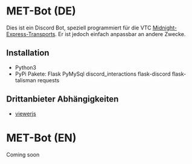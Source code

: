 # MET-Bot (DE)
Dies ist ein Discord Bot, speziell programmiert für die VTC [Midnight-Express-Transports](https://m-e-t.org).
Er ist jedoch einfach anpassbar an andere Zwecke.

## Installation
* Python3
* PyPi Pakete: Flask PyMySql discord_interactions flask-discord flask-talisman requests

## Drittanbieter Abhängigkeiten
* [viewerjs](https://github.com/fengyuanchen/viewerjs)
# MET-Bot (EN)
Coming soon